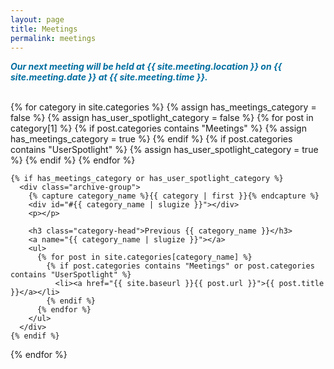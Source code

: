 ```yaml
---
layout: page
title: Meetings
permalink: meetings
---
```


<span style="color: #006EA0; font-style: italic; font-weight: bold;">Our next meeting will be held at {{ site.meeting.location }} on {{ site.meeting.date }} at {{ site.meeting.time }}.</span>

<br>

<div id="archives">
  {% for category in site.categories %}
    {% assign has_meetings_category = false %}
    {% assign has_user_spotlight_category = false %}
    {% for post in category[1] %}
      {% if post.categories contains "Meetings" %}
        {% assign has_meetings_category = true %}
      {% endif %}
      {% if post.categories contains "UserSpotlight" %}
        {% assign has_user_spotlight_category = true %}
      {% endif %}
    {% endfor %}
    
    {% if has_meetings_category or has_user_spotlight_category %}
      <div class="archive-group">
        {% capture category_name %}{{ category | first }}{% endcapture %}
        <div id="#{{ category_name | slugize }}"></div>
        <p></p>
        
        <h3 class="category-head">Previous {{ category_name }}</h3>
        <a name="{{ category_name | slugize }}"></a>
        <ul>
          {% for post in site.categories[category_name] %}
            {% if post.categories contains "Meetings" or post.categories contains "UserSpotlight" %}
              <li><a href="{{ site.baseurl }}{{ post.url }}">{{ post.title }}</a></li>
            {% endif %}
          {% endfor %}
        </ul>
      </div>
    {% endif %}
  {% endfor %}
</div>
